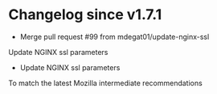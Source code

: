 # Changelog since v1.7.1
- Merge pull request #99 from mdegat01/update-nginx-ssl

Update NGINX ssl parameters 
- Update NGINX ssl parameters

To match the latest Mozilla intermediate recommendations 
